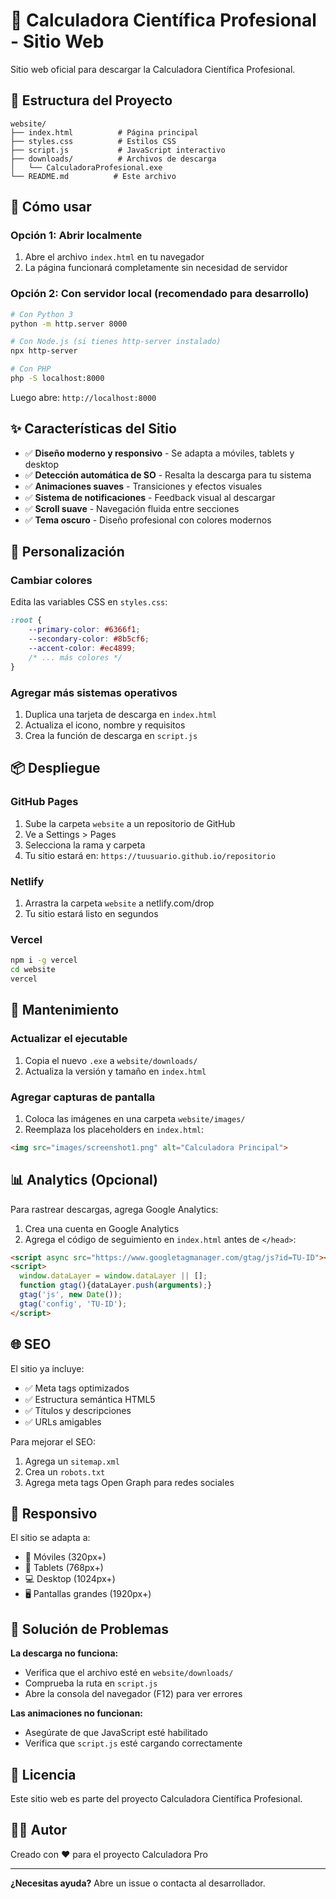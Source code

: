 # 🔢 Calculadora Científica Profesional - Sitio Web

Sitio web oficial para descargar la Calculadora Científica Profesional.

## 📁 Estructura del Proyecto

```
website/
├── index.html          # Página principal
├── styles.css          # Estilos CSS
├── script.js           # JavaScript interactivo
├── downloads/          # Archivos de descarga
│   └── CalculadoraProfesional.exe
└── README.md          # Este archivo
```

## 🚀 Cómo usar

### Opción 1: Abrir localmente
1. Abre el archivo `index.html` en tu navegador
2. La página funcionará completamente sin necesidad de servidor

### Opción 2: Con servidor local (recomendado para desarrollo)
```bash
# Con Python 3
python -m http.server 8000

# Con Node.js (si tienes http-server instalado)
npx http-server

# Con PHP
php -S localhost:8000
```

Luego abre: `http://localhost:8000`

## ✨ Características del Sitio

- ✅ **Diseño moderno y responsivo** - Se adapta a móviles, tablets y desktop
- ✅ **Detección automática de SO** - Resalta la descarga para tu sistema
- ✅ **Animaciones suaves** - Transiciones y efectos visuales
- ✅ **Sistema de notificaciones** - Feedback visual al descargar
- ✅ **Scroll suave** - Navegación fluida entre secciones
- ✅ **Tema oscuro** - Diseño profesional con colores modernos

## 🎨 Personalización

### Cambiar colores
Edita las variables CSS en `styles.css`:
```css
:root {
    --primary-color: #6366f1;
    --secondary-color: #8b5cf6;
    --accent-color: #ec4899;
    /* ... más colores */
}
```

### Agregar más sistemas operativos
1. Duplica una tarjeta de descarga en `index.html`
2. Actualiza el icono, nombre y requisitos
3. Crea la función de descarga en `script.js`

## 📦 Despliegue

### GitHub Pages
1. Sube la carpeta `website` a un repositorio de GitHub
2. Ve a Settings > Pages
3. Selecciona la rama y carpeta
4. Tu sitio estará en: `https://tuusuario.github.io/repositorio`

### Netlify
1. Arrastra la carpeta `website` a netlify.com/drop
2. Tu sitio estará listo en segundos

### Vercel
```bash
npm i -g vercel
cd website
vercel
```

## 🔧 Mantenimiento

### Actualizar el ejecutable
1. Copia el nuevo `.exe` a `website/downloads/`
2. Actualiza la versión y tamaño en `index.html`

### Agregar capturas de pantalla
1. Coloca las imágenes en una carpeta `website/images/`
2. Reemplaza los placeholders en `index.html`:
```html
<img src="images/screenshot1.png" alt="Calculadora Principal">
```

## 📊 Analytics (Opcional)

Para rastrear descargas, agrega Google Analytics:

1. Crea una cuenta en Google Analytics
2. Agrega el código de seguimiento en `index.html` antes de `</head>`:
```html
<script async src="https://www.googletagmanager.com/gtag/js?id=TU-ID"></script>
<script>
  window.dataLayer = window.dataLayer || [];
  function gtag(){dataLayer.push(arguments);}
  gtag('js', new Date());
  gtag('config', 'TU-ID');
</script>
```

## 🌐 SEO

El sitio ya incluye:
- ✅ Meta tags optimizados
- ✅ Estructura semántica HTML5
- ✅ Títulos y descripciones
- ✅ URLs amigables

Para mejorar el SEO:
1. Agrega un `sitemap.xml`
2. Crea un `robots.txt`
3. Agrega meta tags Open Graph para redes sociales

## 📱 Responsivo

El sitio se adapta a:
- 📱 Móviles (320px+)
- 📱 Tablets (768px+)
- 💻 Desktop (1024px+)
- 🖥️ Pantallas grandes (1920px+)

## 🐛 Solución de Problemas

**La descarga no funciona:**
- Verifica que el archivo esté en `website/downloads/`
- Comprueba la ruta en `script.js`
- Abre la consola del navegador (F12) para ver errores

**Las animaciones no funcionan:**
- Asegúrate de que JavaScript esté habilitado
- Verifica que `script.js` esté cargando correctamente

## 📄 Licencia

Este sitio web es parte del proyecto Calculadora Científica Profesional.

## 👨‍💻 Autor

Creado con ❤️ para el proyecto Calculadora Pro

---

**¿Necesitas ayuda?** Abre un issue o contacta al desarrollador.
